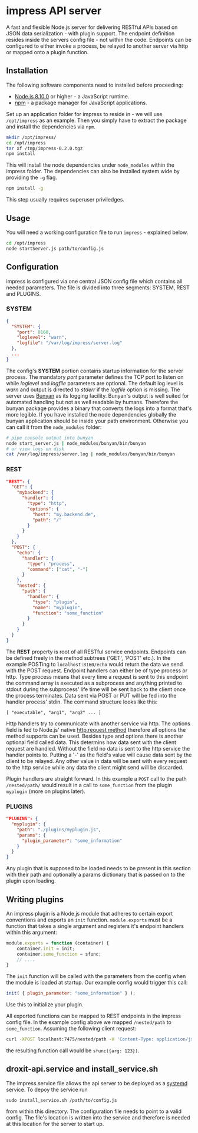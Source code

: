 # impress API server

A fast and flexible Node.js server for delivering RESTful APIs based on JSON data serialization - with plugin support.
The endpoint definition resides inside the servers config file - not within the code.
Endpoints can be configured to either invoke a process, be relayed to another server via http or mapped onto a plugin function.

## Installation

The following software components need to installed before proceeding:

* [Node.js 8.10.0](https://nodejs.org) or higher - a JavaScript runtime.
* [npm](https://www.npmjs.com/) - a package manager for JavaScript applications.

Set up an application folder for impress to reside in - we will use `/opt/impress` as an example.
Then you simply have to extract the package and install the dependencies via `npm`.

```bash
mkdir /opt/impress/
cd /opt/impress
tar xf /tmp/impress-0.2.0.tgz
npm install
```

This will install the node dependencies under `node_modules` within the impress folder. The dependencies can also be installed system wide by providing the `-g` flag.

```bash
npm install -g
```

This step usually requires superuser priviledges.

## Usage

You will need a working configuration file to run `impress` - explained below.

```bash
cd /opt/impress
node startServer.js path/to/config.js
```

## Configuration

impress is configured via one central JSON config file which contains all needed parameters.
The file is divided into three segments: SYSTEM, REST and PLUGINS.

### SYSTEM

```json
{
  "SYSTEM": {
    "port": 8160,
    "loglevel": "warn",
    "logfile": "/var/log/impress/server.log"
  },
  ...
}
```

The config's **SYSTEM** portion contains startup information for the server process. The mandatory _port_ parameter defines the TCP port to listen on while _loglevel_ and _logfile_ parameters are
optional. The default log level is _warn_ and output is directed to _stderr_ if the _logfile_ option is missing. The server uses [Bunyan](https://github.com/trentm/node-bunyan) as its logging facility.
Bunyan's output is well suited for automated handling but not as well readable by humans. Therefore the bunyan package provides a binary that converts the logs into a format that's more legible.
If you have installed the node dependencies globally the bunyan application should be inside your path environment. Otherwise you can call it from the `node_modules` folder:

```bash
# pipe console output into bunyan
node start_server.js | node_modules/bunyan/bin/bunyan
# or view logs on disk
cat /var/log/impress/server.log | node_modules/bunyan/bin/bunyan
```

### REST

```json
"REST": {
  "GET": {
    "mybackend": {
      "handler": {
        "type": "http",
        "options": {
          "host": "my.backend.de",
          "path": "/"
        }
      }
    }
  },
  "POST": {
    "echo": {
      "handler": {
        "type": "process",
        "command": ["cat", "-"]
      }
    },
    "nested": {
      "path": {
        "handler": {
          "type": "plugin",
          "name": "myplugin",
          "function": "some_function"
        }
      }
    }
  }
}
```

The **REST** property is root of all RESTful service endpoints.
Endpoints can be defined freely in the method subtrees ('GET', 'POST' etc.). In the example POSTing to `localhost:8160/echo` would return the data we send with the POST request.
Endpoint handlers can either be of type process or http. Type process means that every time a request is sent to this endpoint the command array is executed as a subprocess and
anything printed to stdout during the subprocess' life time will be sent back to the client once the process terminates. Data sent via POST or PUT will be fed into the handler
process' stdin. The command structure looks like this:
 
    [ "executable", "arg1", "arg2" ... ]

Http handlers try to communicate with another service via http. The options field is fed to Node.js' native [http.request method](https://nodejs.org/dist/latest-v6.x/docs/api/http.html#http_http_request_options_callback)
therefore all options the method supports can be used. Besides type and options there is another optional field called data. This determins how data sent with the client request are handled. Without the field no data
is sent to the http service the handler points to. Putting a '-' as the field's value will cause data sent by the client to be relayed. Any other value in data will be sent with every request to the http service while
any data the client might send will be discarded.


Plugin handlers are straight forward. In this example a `POST` call to the path `/nested/path/` would result in a call to `some_function` from the plugin `myplugin` (more on plugins later).

### PLUGINS

```json
"PLUGINS": {
  "myplugin": {
    "path": "./plugins/myplugin.js",
    "params": {
      "plugin_parameter": "some_information"
    }
  }
}
```
Any plugin that is supposed to be loaded needs to be present in this section with their path and optionally a params dictionary that is passed on to the plugin upon loading.

## Writing plugins

An impress plugin is a Node.js module that adheres to certain export conventions and exports an `init` function. `module.exports` must be a function that takes a single argument
and registers it's endpoint handlers within this argument:

```javascript
module.exports = function (container) {
    container.init = init;
    container.some_function = sfunc;
    // ....
}
```
The `init` function will be called with the parameters from the config when the module is loaded at startup. Our example config would trigger this call:

```javascript
init( { plugin_parameter: "some_information" } );
```

Use this to initialize your plugin.

All exported functions can be mapped to REST endpoints in the impress config file. In the example config above we mapped `/nested/path` to `some_function`.
Assuming the following client request:

```bash
curl -XPOST localhost:7475/nested/path -H 'Content-Type: application/json' -d '{ "arg": 213 }'
```

the resulting function call would be `sfunc({arg: 123})`.


## droxit-api.service and install\_service.sh
The impress.service file allows the api server to be deployed as a [systemd](https://en.wikipedia.org/wiki/Systemd) service. To depoy the service run

    sudo install_service.sh /path/to/config.js

from within this directory. The configuration file needs to point to a valid config. The file's location is written into the service and therefore is needed at this location for the server
to start up.

